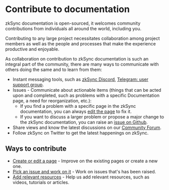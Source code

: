 # Contribute to documentation

zkSync documentation is open-sourced, it welcomes community contributions from individuals all around the world, including you.

Contributing to any large project necessitates collaboration among project members as well as the people and processes that make the experience productive and enjoyable.

As collaboration on contribution to zkSync documentation is such an integral part of the community, there are many ways to communicate with others doing the same and to learn from them:

- Instant messaging tools, such as [zkSync Discord](https://discord.gg/px2aR7w), [Telegram: user support group](https://t.me/zksync_support).
- Issues - Communicate about actionable items (things that can be acted upon and completed, such as problems with a specific Documentation page, a need for reorganization, etc.):
    - If you find a problem with a specific page in the zkSync documentation, you can always [edit the page](./edit-doc.md) to fix it.
    - If you want to discuss a larger problem or propose a major change to the zkSync documentation, you can raise an [issue on Github](https://github.com/matter-labs/zksync-web-v2-docs/issues).
- Share views and know the latest discussions on our [Community Forum](https://community.zksync.io/).
- Follow zkSync on Twitter to get the latest happenings on zkSync.

## Ways to contribute

- [Create or edit a page](./edit-doc.md) - Improve on the existing pages or create a new one.
- [Pick an issue and work on it](https://github.com/matter-labs/zksync-web-v2-docs/issues) - Work on issues that's has been raised.
- [Add relevant resources](./add-resources.md) - Help us add relevant resources, such as videos, tutorials or articles.